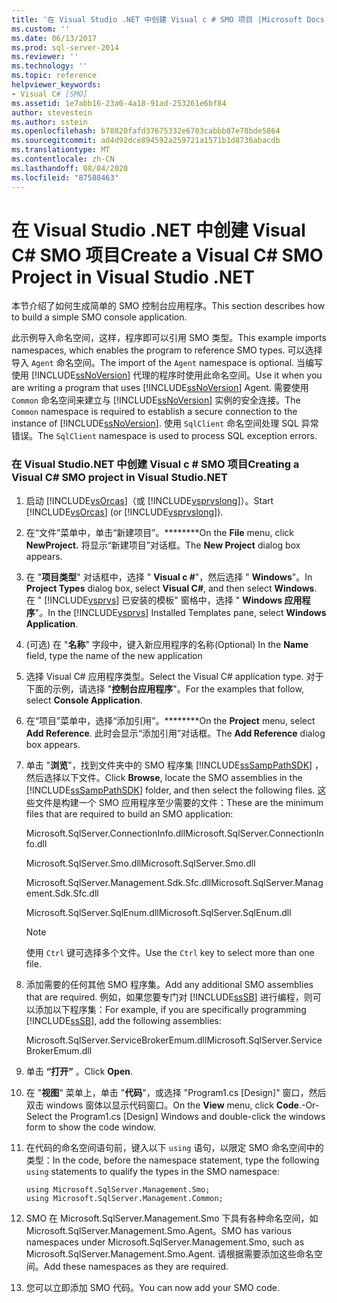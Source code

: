 ```yaml
---
title: '在 Visual Studio .NET 中创建 Visual c # SMO 项目 |Microsoft Docs'
ms.custom: ''
ms.date: 06/13/2017
ms.prod: sql-server-2014
ms.reviewer: ''
ms.technology: ''
ms.topic: reference
helpviewer_keywords:
- Visual C# [SMO]
ms.assetid: 1e7abb16-23a0-4a18-91ad-253261e6bf84
author: stevestein
ms.author: sstein
ms.openlocfilehash: b78820fafd37675332e6703cabbb87e78bde5864
ms.sourcegitcommit: ad4d92dce894592a259721a1571b1d8736abacdb
ms.translationtype: MT
ms.contentlocale: zh-CN
ms.lasthandoff: 08/04/2020
ms.locfileid: "87588463"
---
```

# <a name="create-a-visual-c-smo-project-in-visual-studio-net"></a><span data-ttu-id="9a56a-102">在 Visual Studio .NET 中创建 Visual C# SMO 项目</span><span class="sxs-lookup"><span data-stu-id="9a56a-102">Create a Visual C# SMO Project in Visual Studio .NET</span></span>
  <span data-ttu-id="9a56a-103">本节介绍了如何生成简单的 SMO 控制台应用程序。</span><span class="sxs-lookup"><span data-stu-id="9a56a-103">This section describes how to build a simple SMO console application.</span></span>  
  
 <span data-ttu-id="9a56a-104">此示例导入命名空间，这样，程序即可以引用 SMO 类型。</span><span class="sxs-lookup"><span data-stu-id="9a56a-104">This example imports namespaces, which enables the program to reference SMO types.</span></span> <span data-ttu-id="9a56a-105">可以选择导入 `Agent` 命名空间。</span><span class="sxs-lookup"><span data-stu-id="9a56a-105">The import of the `Agent` namespace is optional.</span></span> <span data-ttu-id="9a56a-106">当编写使用 [!INCLUDE[ssNoVersion](../../includes/ssnoversion-md.md)] 代理的程序时使用此命名空间。</span><span class="sxs-lookup"><span data-stu-id="9a56a-106">Use it when you are writing a program that uses [!INCLUDE[ssNoVersion](../../includes/ssnoversion-md.md)] Agent.</span></span> <span data-ttu-id="9a56a-107">需要使用 `Common` 命名空间来建立与 [!INCLUDE[ssNoVersion](../../includes/ssnoversion-md.md)] 实例的安全连接。</span><span class="sxs-lookup"><span data-stu-id="9a56a-107">The `Common` namespace is required to establish a secure connection to the instance of [!INCLUDE[ssNoVersion](../../includes/ssnoversion-md.md)].</span></span> <span data-ttu-id="9a56a-108">使用 `SqlClient` 命名空间处理 SQL 异常错误。</span><span class="sxs-lookup"><span data-stu-id="9a56a-108">The `SqlClient` namespace is used to process SQL exception errors.</span></span>  
  
### <a name="creating-a-visual-c-smo-project-in-visual-studionet"></a><span data-ttu-id="9a56a-109">在 Visual Studio.NET 中创建 Visual c # SMO 项目</span><span class="sxs-lookup"><span data-stu-id="9a56a-109">Creating a Visual C# SMO project in Visual Studio.NET</span></span>  
  
1.  <span data-ttu-id="9a56a-110">启动 [!INCLUDE[vsOrcas](../../includes/vsorcas-md.md)]（或 [!INCLUDE[vsprvslong](../../includes/vsprvslong-md.md)]）。</span><span class="sxs-lookup"><span data-stu-id="9a56a-110">Start [!INCLUDE[vsOrcas](../../includes/vsorcas-md.md)] (or [!INCLUDE[vsprvslong](../../includes/vsprvslong-md.md)]).</span></span>  
  
2.  <span data-ttu-id="9a56a-111">在“文件”菜单中，单击“新建项目”。\*\*\*\*\*\*\*\*</span><span class="sxs-lookup"><span data-stu-id="9a56a-111">On the **File** menu, click **NewProject.**</span></span> <span data-ttu-id="9a56a-112">将显示“新建项目”对话框。</span><span class="sxs-lookup"><span data-stu-id="9a56a-112">The **New Project** dialog box appears.</span></span>  
  
3.  <span data-ttu-id="9a56a-113">在 "**项目类型**" 对话框中，选择 " **Visual c #**"，然后选择 " **Windows**"。</span><span class="sxs-lookup"><span data-stu-id="9a56a-113">In **Project Types** dialog box, select **Visual C#**, and then select **Windows**.</span></span> <span data-ttu-id="9a56a-114">在 " [!INCLUDE[vsprvs](../../includes/vsprvs-md.md)] 已安装的模板" 窗格中，选择 " **Windows 应用程序**"。</span><span class="sxs-lookup"><span data-stu-id="9a56a-114">In the [!INCLUDE[vsprvs](../../includes/vsprvs-md.md)] Installed Templates pane, select **Windows Application**.</span></span>  
  
4.  <span data-ttu-id="9a56a-115"> (可选) 在 "**名称**" 字段中，键入新应用程序的名称</span><span class="sxs-lookup"><span data-stu-id="9a56a-115">(Optional) In the **Name** field, type the name of the new application</span></span>  
  
5.  <span data-ttu-id="9a56a-116">选择 Visual C# 应用程序类型。</span><span class="sxs-lookup"><span data-stu-id="9a56a-116">Select the Visual C# application type.</span></span> <span data-ttu-id="9a56a-117">对于下面的示例，请选择 "**控制台应用程序**"。</span><span class="sxs-lookup"><span data-stu-id="9a56a-117">For the examples that follow, select **Console Application**.</span></span>  
  
6.  <span data-ttu-id="9a56a-118">在“项目”菜单中，选择“添加引用”。\*\*\*\*\*\*\*\*</span><span class="sxs-lookup"><span data-stu-id="9a56a-118">On the **Project** menu, select **Add Reference**.</span></span> <span data-ttu-id="9a56a-119">此时会显示“添加引用”对话框。</span><span class="sxs-lookup"><span data-stu-id="9a56a-119">The **Add Reference** dialog box appears.</span></span>  
  
7.  <span data-ttu-id="9a56a-120">单击 "**浏览**"，找到文件夹中的 SMO 程序集 [!INCLUDE[ssSampPathSDK](../../includes/sssamppathsdk-md.md)] ，然后选择以下文件。</span><span class="sxs-lookup"><span data-stu-id="9a56a-120">Click **Browse**, locate the SMO assemblies in the [!INCLUDE[ssSampPathSDK](../../includes/sssamppathsdk-md.md)] folder, and then select the following files.</span></span> <span data-ttu-id="9a56a-121">这些文件是构建一个 SMO 应用程序至少需要的文件：</span><span class="sxs-lookup"><span data-stu-id="9a56a-121">These are the minimum files that are required to build an SMO application:</span></span>  
  
     <span data-ttu-id="9a56a-122">Microsoft.SqlServer.ConnectionInfo.dll</span><span class="sxs-lookup"><span data-stu-id="9a56a-122">Microsoft.SqlServer.ConnectionInfo.dll</span></span>  
  
     <span data-ttu-id="9a56a-123">Microsoft.SqlServer.Smo.dll</span><span class="sxs-lookup"><span data-stu-id="9a56a-123">Microsoft.SqlServer.Smo.dll</span></span>  
  
     <span data-ttu-id="9a56a-124">Microsoft.SqlServer.Management.Sdk.Sfc.dll</span><span class="sxs-lookup"><span data-stu-id="9a56a-124">Microsoft.SqlServer.Management.Sdk.Sfc.dll</span></span>  
  
     <span data-ttu-id="9a56a-125">Microsoft.SqlServer.SqlEnum.dll</span><span class="sxs-lookup"><span data-stu-id="9a56a-125">Microsoft.SqlServer.SqlEnum.dll</span></span>  
  
    > [!NOTE]  
    >  <span data-ttu-id="9a56a-126">使用 `Ctrl` 键可选择多个文件。</span><span class="sxs-lookup"><span data-stu-id="9a56a-126">Use the `Ctrl` key to select more than one file.</span></span>  
  
8.  <span data-ttu-id="9a56a-127">添加需要的任何其他 SMO 程序集。</span><span class="sxs-lookup"><span data-stu-id="9a56a-127">Add any additional SMO assemblies that are required.</span></span> <span data-ttu-id="9a56a-128">例如，如果您要专门对 [!INCLUDE[ssSB](../../includes/sssb-md.md)] 进行编程，则可以添加以下程序集：</span><span class="sxs-lookup"><span data-stu-id="9a56a-128">For example, if you are specifically programming [!INCLUDE[ssSB](../../includes/sssb-md.md)], add the following assemblies:</span></span>  
  
     <span data-ttu-id="9a56a-129">Microsoft.SqlServer.ServiceBrokerEmum.dll</span><span class="sxs-lookup"><span data-stu-id="9a56a-129">Microsoft.SqlServer.ServiceBrokerEmum.dll</span></span>  
  
9. <span data-ttu-id="9a56a-130">单击 **“打开”** 。</span><span class="sxs-lookup"><span data-stu-id="9a56a-130">Click **Open**.</span></span>  
  
10. <span data-ttu-id="9a56a-131">在 "**视图**" 菜单上，单击 "**代码**"，或选择 "Program1.cs [Design]" 窗口，然后双击 windows 窗体以显示代码窗口。</span><span class="sxs-lookup"><span data-stu-id="9a56a-131">On the **View** menu, click **Code**.-Or-Select the Program1.cs [Design] Windows and double-click the windows form to show the code window.</span></span>  
  
11. <span data-ttu-id="9a56a-132">在代码的命名空间语句前，键入以下 `using` 语句，以限定 SMO 命名空间中的类型：</span><span class="sxs-lookup"><span data-stu-id="9a56a-132">In the code, before the namespace statement, type the following `using` statements to qualify the types in the SMO namespace:</span></span>  
  
    ```  
    using Microsoft.SqlServer.Management.Smo;  
    using Microsoft.SqlServer.Management.Common;  
    ```  
  
12. <span data-ttu-id="9a56a-133">SMO 在 Microsoft.SqlServer.Management.Smo 下具有各种命名空间，如 Microsoft.SqlServer.Management.Smo.Agent。</span><span class="sxs-lookup"><span data-stu-id="9a56a-133">SMO has various namespaces under Microsoft.SqlServer.Management.Smo, such as Microsoft.SqlServer.Management.Smo.Agent.</span></span> <span data-ttu-id="9a56a-134">请根据需要添加这些命名空间。</span><span class="sxs-lookup"><span data-stu-id="9a56a-134">Add these namespaces as they are required.</span></span>  
  
13. <span data-ttu-id="9a56a-135">您可以立即添加 SMO 代码。</span><span class="sxs-lookup"><span data-stu-id="9a56a-135">You can now add your SMO code.</span></span>  
  
  
